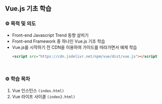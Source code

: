 ## Vue.js 기초 학습
### ⚙️ 목적 및 의도
- Front-end Javascript Trend 동향 살피기
- Front-end Framework 중 하나인 Vue.js 기초 학습
- Vue.js를 시작하기 전 CDN을 이용하여 가이드를 따라가면서 예제 학습
  ```html
  <script src="https://cdn.jsdelivr.net/npm/vue/dist/vue.js"></script>
  ```

<br>

### ⚙️ 학습 목차
1. Vue 인스턴스 `(index.html)`
2. Vue 라이프 사이클 `(index2.html)`